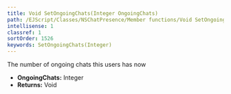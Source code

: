 ```yaml
---
title: Void SetOngoingChats(Integer OngoingChats)
path: /EJScript/Classes/NSChatPresence/Member functions/Void SetOngoingChats(Integer p_0)
intellisense: 1
classref: 1
sortOrder: 1526
keywords: SetOngoingChats(Integer)
---
```



The number of ongoing chats this users has now



* **OngoingChats:** Integer
* **Returns:** Void



